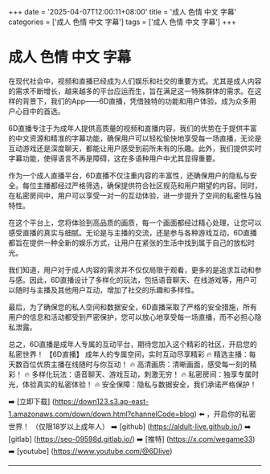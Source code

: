 +++
date = '2025-04-07T12:00:11+08:00'
title = '成人 色情 中文 字幕'
categories = ['成人 色情 中文 字幕']
tags = ['成人 色情 中文 字幕']
+++

# 成人 色情 中文 字幕

在现代社会中，视频和直播已经成为人们娱乐和社交的重要方式。尤其是成人内容的需求不断增长，越来越多的平台应运而生，旨在满足这一特殊群体的需求。在这样的背景下，我们的App——6D直播，凭借独特的功能和用户体验，成为众多用户心目中的首选。

6D直播专注于为成年人提供高质量的视频和直播内容，我们的优势在于提供丰富的中文资源和精准的字幕功能，确保用户可以轻松愉快地享受每一场直播，无论是互动游戏还是深度聊天，都能让用户感受到前所未有的乐趣。此外，我们提供实时字幕功能，使得语言不再是障碍，这在多语种用户中尤其显得重要。

作为一个成人直播平台，6D直播不仅注重内容的丰富性，还确保用户的隐私与安全。每位主播都经过严格筛选，确保提供符合社区规范和用户期望的内容。同时，在私密房间中，用户可以享受一对一的互动体验，进一步提升了空间的私密性与独特性。

在这个平台上，您将体验到高品质的画质，每一个画面都经过精心处理，让您可以感受直播的真实与细腻。无论是与主播的交流，还是参与各种游戏互动，6D直播都旨在提供一种全新的娱乐方式，让用户在紧张的生活中找到属于自己的放松时光。

我们知道，用户对于成人内容的需求并不仅仅局限于观看，更多的是追求互动和参与感。因此，6D直播设计了多样化的玩法，包括语音聊天、在线游戏等，用户可以随时与主播及其他用户互动，增加了社交的乐趣和多样性。

最后，为了确保您的私人空间和数据安全，6D直播采取了严格的安全措施，所有用户的信息和活动都受到严密保护，您可以放心地享受每一场直播，而不必担心隐私泄露。

总之，6D直播是成年人专属的互动平台，期待您加入这个精彩的社区，开启您的私密世界！
【6D直播】
成年人的专属空间，实时互动尽享精彩
🔥 精选主播：每天数百位优质主播在线随时与你互动！
🔥 高清画质：清晰画面，感受每一刻的精彩！
🔥 多样化玩法：语音聊天、游戏互动，刺激无穷！
🔥 私密房间：独享专属时光，体验真实的私密体验！
🔥 安全保障：隐私与数据安全，我们承诺严格保护！

➡️ [立即下载] (https://down123.s3.ap-east-1.amazonaws.com/down/down.html?channelCode=blog) ⬅️ ，开启你的私密世界！
（仅限18岁以上成年人）
➡️ [github] (https://aldult-live.github.io/)
➡️ [gitlab] (https://seo-09598d.gitlab.io/)
➡️ [推特] (https://x.com/wegame33)
➡️ [youtube] (https://www.youtube.com/@6Dlive)

---
